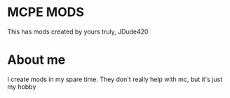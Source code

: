 # MCPE MODS
This has mods created by yours truly, JDude420
# About me
I create mods in my spare time. They don't really help with mc, but it's just my hobby
